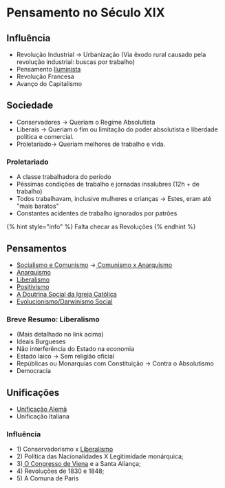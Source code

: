 # Pensamento no Século XIX

## Influência

* Revolução Industrial -> Urbanização (Via êxodo rural causado pela revolução industrial: buscas por trabalho)
* Pensamento [Iluminista](../../idade-moderna/iluminismo-e-liberalismo.md)
* Revolução Francesa&#x20;
* Avanço do Capitalismo

## Sociedade

* Conservadores -> Queriam o Regime Absolutista
* Liberais -> Queriam o fim ou limitação do poder absolutista e liberdade política e comercial.
* Proletariado-> Queriam melhores de trabalho e vida.

### Proletariado

* A classe trabalhadora do período
* Péssimas condições de trabalho e jornadas insalubres (12h + de trabalho)
* Todos trabalhavam, inclusive mulheres e crianças -> Estes, eram até "mais baratos"
* Constantes acidentes de trabalho ignorados por patrões

{% hint style="info" %}
Falta checar as Revoluções&#x20;
{% endhint %}

## Pensamentos

* [Socialismo e Comunismo](pensamentos/socialismo-e-comunismo.md) ->[ Comunismo x Anarquismo](pensamentos/anarquismo-x-comunismo.md)
* [Anarquismo](pensamentos/anarquismo.md)
* [Liberalismo](../../idade-moderna/iluminismo-e-liberalismo.md#caracteristicas-gerais-liberalismo)
* [Positivismo](pensamentos/positivismo.md)
* [A Doutrina Social da Igreja Católica](pensamentos/a-doutrina-social-da-igreja-catolica.md)
* [Evolucionismo/Darwinismo Social](pensamentos/evolucionismo-social.md)

### Breve Resumo: Liberalismo

* (Mais detalhado no link acima)
* Ideais Burgueses
* Não interferência do Estado na economia
* Estado laico -> Sem religião oficial
* Repúblicas ou Monarquias com Constituição -> Contra o Absolutismo
* Democracia

## Unificações&#x20;

* [Unificação Alemã](unificacoes/unificacao-alema.md)
* Unificação Italiana

### Influência

* 1\) Conservadorismo x [Liberalismo ](./#breve-resumo-liberalismo)
* 2\) Política das Nacionalidades X Legitimidade monárquica; &#x20;
* 3\)[ O Congresso de Viena](congresso-de-viena.md) e a Santa Aliança;&#x20;
* 4\) Revoluções de 1830 e 1848;
* 5\) A Comuna de Paris






